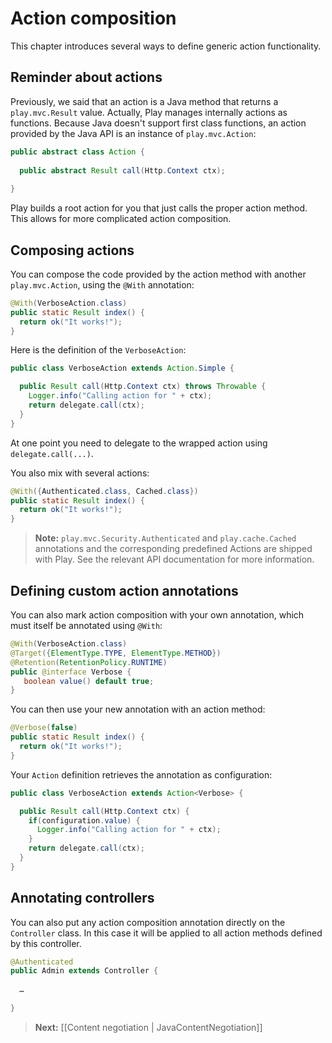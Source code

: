 # Action composition

This chapter introduces several ways to define generic action functionality.

## Reminder about actions

Previously, we said that an action is a Java method that returns a `play.mvc.Result` value. Actually, Play manages internally actions as functions. Because Java doesn't support first class functions, an action provided by the Java API is an instance of `play.mvc.Action`:

```java
public abstract class Action {
    
  public abstract Result call(Http.Context ctx);    
    
}
```

Play builds a root action for you that just calls the proper action method. This allows for more complicated action composition.

## Composing actions

You can compose the code provided by the action method with another `play.mvc.Action`, using the `@With` annotation:

```java
@With(VerboseAction.class)
public static Result index() {
  return ok("It works!");
}
```

Here is the definition of the `VerboseAction`:

```java
public class VerboseAction extends Action.Simple {

  public Result call(Http.Context ctx) throws Throwable {
    Logger.info("Calling action for " + ctx);
    return delegate.call(ctx);
  }
}
```

At one point you need to delegate to the wrapped action using `delegate.call(...)`.

You also mix with several actions:

```java
@With({Authenticated.class, Cached.class})
public static Result index() {
  return ok("It works!");
}
```

> **Note:**  ```play.mvc.Security.Authenticated``` and ```play.cache.Cached``` annotations and the corresponding predefined Actions are shipped with Play. See the relevant API documentation for more information.


## Defining custom action annotations

You can also mark action composition with your own annotation, which must itself be annotated using `@With`:

```java
@With(VerboseAction.class)
@Target({ElementType.TYPE, ElementType.METHOD})
@Retention(RetentionPolicy.RUNTIME)
public @interface Verbose {
   boolean value() default true;
}
```

You can then use your new annotation with an action method:

```java
@Verbose(false)
public static Result index() {
  return ok("It works!");
}
```

Your `Action` definition retrieves the annotation as configuration:

```java
public class VerboseAction extends Action<Verbose> {

  public Result call(Http.Context ctx) {
    if(configuration.value) {
      Logger.info("Calling action for " + ctx);  
    }
    return delegate.call(ctx);
  }
}
```

## Annotating controllers

You can also put any action composition annotation directly on the `Controller` class. In this case it will be applied to all action methods defined by this controller.

```java
@Authenticated
public Admin extends Controller {
    
  …
    
}
```

> **Next:** [[Content negotiation | JavaContentNegotiation]]